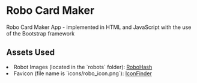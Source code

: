 # Robo Card Maker
Robo Card Maker App - implemented in HTML and JavaScript with the use of the Bootstrap framework

## Assets Used
<li>Robot Images (located in the `robots` folder): <a href="https://robohash.org/">RoboHash</a></li>
<li>Favicon (file name is `icons/robo_icon.png`): <a href="https://www.iconfinder.com/">IconFinder</a></li>
